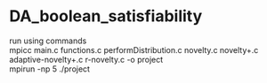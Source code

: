 # DA_boolean_satisfiability

run using commands<br/>
mpicc main.c functions.c performDistribution.c novelty.c novelty+.c adaptive-novelty+.c r-novelty.c -o project<br/>
mpirun -np 5 ./project<br/>

